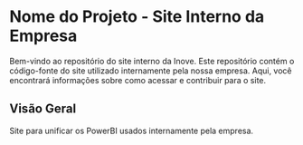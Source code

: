 # Nome do Projeto - Site Interno da Empresa
Bem-vindo ao repositório do site interno da Inove. Este repositório contém o código-fonte do site utilizado internamente pela nossa empresa. Aqui, você encontrará informações sobre como acessar e contribuir para o site.

## Visão Geral
Site para unificar os PowerBI usados internamente pela empresa.